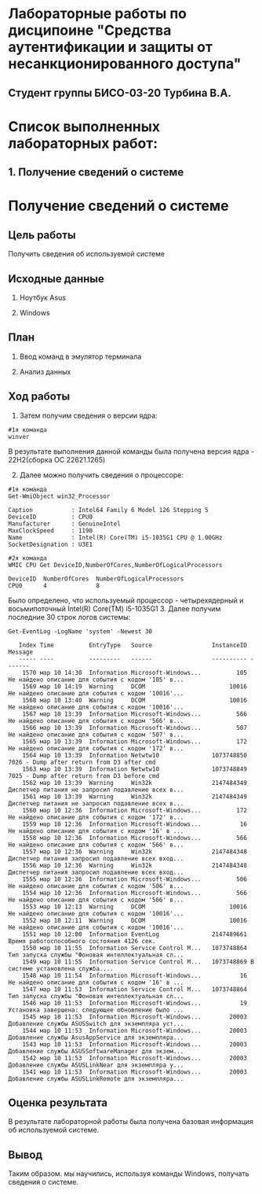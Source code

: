# Лабораторные работы по дисципоине "Средства аутентификации и защиты от несанкционированного доступа"

## Студент группы БИСО-03-20 Турбина В.А.

# Список выполненных лабораторных работ:

## 1. Получение сведений о системе
# Получение сведений о системе

## Цель работы

Получить сведения об используемой системе

## Исходные данные

1. Ноутбук Asus

2. Windows

## План

1. Ввод команд в эмулятор терминала

2. Анализ данных

## Ход работы

1. Затем получим сведения о версии ядра:

```
#1я команда
winver
```

В результате выполнения данной команды была получена версия ядра - 22H2(сборка ОС 22621.1265)

2. Далее можно получить сведения о процессоре:

```
#1я команда
Get-WmiObject win32_Processor

Caption           : Intel64 Family 6 Model 126 Stepping 5
DeviceID          : CPU0
Manufacturer      : GenuineIntel
MaxClockSpeed     : 1190
Name              : Intel(R) Core(TM) i5-1035G1 CPU @ 1.00GHz
SocketDesignation : U3E1

#2я команда
WMIC CPU Get DeviceID,NumberOfCores,NumberOfLogicalProcessors

DeviceID  NumberOfCores  NumberOfLogicalProcessors
CPU0      4              8
```
Было определено, что используемый процессор - четырехядерный и восьмипоточный Intel(R) Core(TM) i5-1035G1
3. Далее получим последние 30 строк логов системы:

```
Get-EventLog -LogName 'system' -Newest 30

   Index Time          EntryType   Source                 InstanceID Message
   ----- ----          ---------   ------                 ---------- -------
    1570 мар 10 14:30  Information Microsoft-Windows...          105 Не найдено описание для события с кодом '105' в...
    1569 мар 10 14:19  Warning     DCOM                        10016 Не найдено описание для события с кодом '10016'...
    1568 мар 10 13:40  Warning     DCOM                        10016 Не найдено описание для события с кодом '10016'...
    1567 мар 10 13:39  Information Microsoft-Windows...          566 Не найдено описание для события с кодом '566' в...
    1566 мар 10 13:39  Information Microsoft-Windows...          507 Не найдено описание для события с кодом '507' в...
    1565 мар 10 13:39  Information Microsoft-Windows...          172 Не найдено описание для события с кодом '172' в...
    1564 мар 10 13:39  Information Netwtw10               1073748850 7026 - Dump after return from D3 after cmd
    1563 мар 10 13:39  Information Netwtw10               1073748849 7025 - Dump after return from D3 before cmd
    1562 мар 10 13:39  Warning     Win32k                 2147484349 Диспетчер питания не запросил подавление всех в...
    1561 мар 10 13:39  Warning     Win32k                 2147484349 Диспетчер питания не запросил подавление всех в...
    1560 мар 10 12:36  Information Microsoft-Windows...          172 Не найдено описание для события с кодом '172' в...
    1559 мар 10 12:36  Information Microsoft-Windows...           16 Не найдено описание для события с кодом '16' в ...
    1558 мар 10 12:36  Information Microsoft-Windows...          566 Не найдено описание для события с кодом '566' в...
    1557 мар 10 12:36  Warning     Win32k                 2147484348 Диспетчер питания запросил подавление всех вход...
    1556 мар 10 12:36  Warning     Win32k                 2147484348 Диспетчер питания запросил подавление всех вход...
    1555 мар 10 12:36  Information Microsoft-Windows...          506 Не найдено описание для события с кодом '506' в...
    1554 мар 10 12:36  Information Microsoft-Windows...          566 Не найдено описание для события с кодом '566' в...
    1553 мар 10 12:13  Warning     DCOM                        10016 Не найдено описание для события с кодом '10016'...
    1552 мар 10 12:11  Warning     DCOM                        10016 Не найдено описание для события с кодом '10016'...
    1551 мар 10 12:00  Information EventLog               2147489661 Время работоспособного состояния 4126 сек.
    1550 мар 10 11:55  Information Service Control M...   1073748864 Тип запуска службы "Фоновая интеллектуальная сл...
    1549 мар 10 11:55  Information Service Control M...   1073748869 В системе установлена служба....
    1548 мар 10 11:54  Information Microsoft-Windows...           16 Не найдено описание для события с кодом '16' в ...
    1547 мар 10 11:53  Information Service Control M...   1073748864 Тип запуска службы "Фоновая интеллектуальная сл...
    1546 мар 10 11:53  Information Microsoft-Windows...           19 Установка завершена: следующее обновление было ...
    1545 мар 10 11:53  Information Microsoft-Windows...        20003 Добавление службы ASUSSwitch для экземпляра уст...
    1544 мар 10 11:53  Information Microsoft-Windows...        20003 Добавление службы AsusAppService для экземпляра...
    1543 мар 10 11:53  Information Microsoft-Windows...        20003 Добавление службы ASUSSoftwareManager для экзем...
    1542 мар 10 11:53  Information Microsoft-Windows...        20003 Добавление службы ASUSLinkNear для экземпляра у...
    1541 мар 10 11:53  Information Microsoft-Windows...        20003 Добавление службы ASUSLinkRemote для экземпляра...
```

## Оценка результата

В результате лабораторной работы была получена базовая информация об используемой системе.

## Вывод

Таким образом. мы научились, используя команды Windows, получать сведения о системе.
